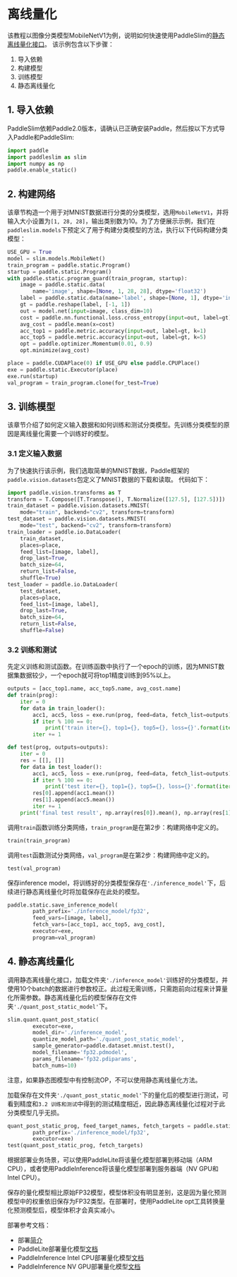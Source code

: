  # 离线量化

该教程以图像分类模型MobileNetV1为例，说明如何快速使用PaddleSlim的[静态离线量化接口](https://paddleslim.readthedocs.io/zh_CN/latest/api_cn/static/quant/quantization_api.html#quant-post-dynamic)。 该示例包含以下步骤：

1. 导入依赖
2. 构建模型
3. 训练模型
4. 静态离线量化

## 1. 导入依赖
PaddleSlim依赖Paddle2.0版本，请确认已正确安装Paddle，然后按以下方式导入Paddle和PaddleSlim:


```python
import paddle
import paddleslim as slim
import numpy as np
paddle.enable_static()
```

## 2. 构建网络
该章节构造一个用于对MNIST数据进行分类的分类模型，选用`MobileNetV1`，并将输入大小设置为`[1, 28, 28]`，输出类别数为10。为了方便展示示例，我们在`paddleslim.models`下预定义了用于构建分类模型的方法，执行以下代码构建分类模型：


```python
USE_GPU = True
model = slim.models.MobileNet()
train_program = paddle.static.Program()
startup = paddle.static.Program()
with paddle.static.program_guard(train_program, startup):
    image = paddle.static.data(
        name='image', shape=[None, 1, 28, 28], dtype='float32')
    label = paddle.static.data(name='label', shape=[None, 1], dtype='int64')
    gt = paddle.reshape(label, [-1, 1])
    out = model.net(input=image, class_dim=10)
    cost = paddle.nn.functional.loss.cross_entropy(input=out, label=gt)
    avg_cost = paddle.mean(x=cost)
    acc_top1 = paddle.metric.accuracy(input=out, label=gt, k=1)
    acc_top5 = paddle.metric.accuracy(input=out, label=gt, k=5)
    opt = paddle.optimizer.Momentum(0.01, 0.9)
    opt.minimize(avg_cost)

place = paddle.CUDAPlace(0) if USE_GPU else paddle.CPUPlace()
exe = paddle.static.Executor(place)
exe.run(startup)
val_program = train_program.clone(for_test=True)
```

## 3. 训练模型
该章节介绍了如何定义输入数据和如何训练和测试分类模型。先训练分类模型的原因是离线量化需要一个训练好的模型。

### 3.1 定义输入数据

为了快速执行该示例，我们选取简单的MNIST数据，Paddle框架的`paddle.vision.datasets`包定义了MNIST数据的下载和读取。
代码如下：


```python
import paddle.vision.transforms as T
transform = T.Compose([T.Transpose(), T.Normalize([127.5], [127.5])])
train_dataset = paddle.vision.datasets.MNIST(
    mode="train", backend="cv2", transform=transform)
test_dataset = paddle.vision.datasets.MNIST(
    mode="test", backend="cv2", transform=transform)
train_loader = paddle.io.DataLoader(
    train_dataset,
    places=place,
    feed_list=[image, label],
    drop_last=True,
    batch_size=64,
    return_list=False,
    shuffle=True)
test_loader = paddle.io.DataLoader(
    test_dataset,
    places=place,
    feed_list=[image, label],
    drop_last=True,
    batch_size=64,
    return_list=False,
    shuffle=False)
```

### 3.2 训练和测试
先定义训练和测试函数。在训练函数中执行了一个epoch的训练，因为MNIST数据集数据较少，一个epoch就可将top1精度训练到95%以上。



```python
outputs = [acc_top1.name, acc_top5.name, avg_cost.name]
def train(prog):
    iter = 0
    for data in train_loader():
        acc1, acc5, loss = exe.run(prog, feed=data, fetch_list=outputs)
        if iter % 100 == 0:
            print('train iter={}, top1={}, top5={}, loss={}'.format(iter, acc1.mean(), acc5.mean(), loss.mean()))
        iter += 1

def test(prog, outputs=outputs):
    iter = 0
    res = [[], []]
    for data in test_loader():
        acc1, acc5, loss = exe.run(prog, feed=data, fetch_list=outputs)
        if iter % 100 == 0:
            print('test iter={}, top1={}, top5={}, loss={}'.format(iter, acc1.mean(), acc5.mean(), loss.mean()))
        res[0].append(acc1.mean())
        res[1].append(acc5.mean())
        iter += 1
    print('final test result', np.array(res[0]).mean(), np.array(res[1]).mean())
```

调用``train``函数训练分类网络，``train_program``是在第2步：构建网络中定义的。


```python
train(train_program)
```


调用``test``函数测试分类网络，``val_program``是在第2步：构建网络中定义的。


```python
test(val_program)
```


保存inference model，将训练好的分类模型保存在``'./inference_model'``下，后续进行静态离线量化时将加载保存在此处的模型。


```python
paddle.static.save_inference_model(
        path_prefix='./inference_model/fp32',
        feed_vars=[image, label],
        fetch_vars=[acc_top1, acc_top5, avg_cost],
        executor=exe,
        program=val_program)
```

## 4. 静态离线量化

调用静态离线量化接口，加载文件夹``'./inference_model'``训练好的分类模型，并使用10个batch的数据进行参数校正。此过程无需训练，只需跑前向过程来计算量化所需参数。静态离线量化后的模型保存在文件夹``'./quant_post_static_model'``下。


```python
slim.quant.quant_post_static(
        executor=exe,
        model_dir='./inference_model',
        quantize_model_path='./quant_post_static_model',
        sample_generator=paddle.dataset.mnist.test(),
        model_filename='fp32.pdmodel',
        params_filename='fp32.pdiparams',
        batch_nums=10)
```

注意，如果静态图模型中有控制流OP，不可以使用静态离线量化方法。

加载保存在文件夹``'./quant_post_static_model'``下的量化后的模型进行测试，可看到精度和``3.2 训练和测试``中得到的测试精度相近，因此静态离线量化过程对于此分类模型几乎无损。


```python
quant_post_static_prog, feed_target_names, fetch_targets = paddle.static.load_inference_model(
        path_prefix='./inference_model/fp32',
        executor=exe)
test(quant_post_static_prog, fetch_targets)
```

根据部署业务场景，可以使用PaddleLite将该量化模型部署到移动端（ARM CPU），或者使用PaddleInference将该量化模型部署到服务器端（NV GPU和Intel CPU）。

保存的量化模型相比原始FP32模型，模型体积没有明显差别，这是因为量化预测模型中的权重依旧保存为FP32类型。在部署时，使用PaddleLite opt工具转换量化预测模型后，模型体积才会真实减小。

部署参考文档：
* 部署[简介](../../deploy/index.html)
* PaddleLite部署量化模型[文档](https://paddle-lite.readthedocs.io/zh/latest/user_guides/quant_aware.html)
* PaddleInference Intel CPU部署量化模型[文档](https://paddle-inference.readthedocs.io/en/latest/optimize/paddle_x86_cpu_int8.html)
* PaddleInference NV GPU部署量化模型[文档](https://paddle-inference.readthedocs.io/en/latest/optimize/paddle_trt.html)

